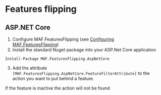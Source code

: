 # Features flipping
## ASP.NET Core

1. Configure MAF.FeaturesFlipping (see [Configuring MAF.FeaturesFlipping](../Configure.md))
2. Install the standard Nuget package into your ASP.Net Core application
```
Install-Package MAF.FeaturesFlipping.AspNetCore
```
3. Add the attribute `[MAF.FeaturesFlipping.AspNetCore.FeatureFilterAttribute]` to the action you want to put behind a feature.

If the feature is inactive the action will not be found

